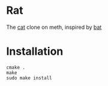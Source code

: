 # Rat

The [cat](https://www.gnu.org/software/coreutils/cat) clone on meth, inspired by [bat](https://github.com/sharkdp/bat)

# Installation

```shell
cmake .
make
sudo make install
```
